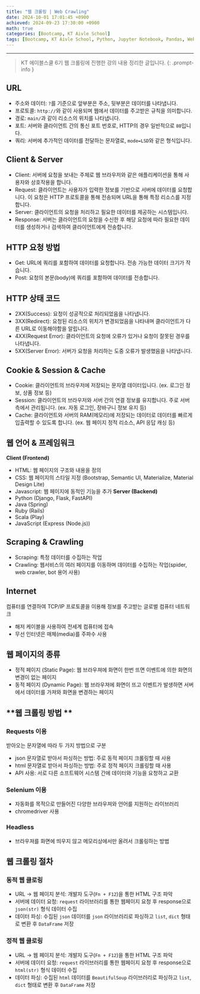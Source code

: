 ```yaml
---
title: "웹 크롤링 | Web Crawling"
date: 2024-10-01 17:01:45 +0900
achieved: 2024-09-23 17:30:00 +0900
math: true
categories: [Bootcamp, KT Aivle School]
tags: [Bootcamp, KT Aivle School, Python, Jupyter Notebook, Pandas, Web Crawling]
---
```

---------- 	
> KT 에이블스쿨 6기 웹 크롤링에 진행한 강의 내용 정리한 글입니다. 
{: .prompt-info } 

## **URL**
- 주소와 데이터: `?`를 기준으로 앞부분은 주소, 뒷부분은 데이터를 나타냅니다. 
- 프로토콜: `http://`와 같이 사용되며 웹에서 데이터를 주고받은 규칙을 의미합니다. 
- 경로: `main/`과 같이 리소스의 위치를 나타냅니다. 
- 포트: 서버와 클라이언트 간의 통신 포트 번호로, HTTP의 경우 일반적으로 `80`입니다. 
- 쿼리: 서버에 추가적인 데이터를 전달하는 문자열로, `mode=LSD`와 같은 형식입니다. 

## **Client & Server**
- Client: 서버에 요청을 보내는 주체로 웹 브라우저와 같은 애플리케이션을 통해 사용자와 상호작용을 합니다. 
- Request: 클라이언트는 사용자가 입력한 정보를 기반으로 서버에 데이터를 요청합니다. 이 요청은 HTTP 프로토콜을 통해 전송되며 URL을 통해 특정 리소스를 지정합니다. 
- Server: 클라이언트의 요청을 처리하고 필요한 데이터를 제공하는 시스템입니다. 
- Response: 서버는 클라이언트의 요청을 수신한 후 해당 요청에 따라 필요한 데이터를 생성하거나 검색하여 클라이언트에게 전송합니다. 

## **HTTP 요청 방법**
- Get: URL에 쿼리를 포함하여 데이터를 요청합니다. 전송 가능한 데이터 크기가 작습니다. 
- Post: 요청의 본문(body)에 쿼리를 포함하여 데이터를 전송합니다. 

## **HTTP 상태 코드**
- 2XX(Success): 요청이 성공적으로 처리되었음을 나타냅니다.
- 3XX(Redirect): 요청된 리소스의 위치가 변경되었음을 나타내며 클라이언트가 다른 URL로 이동해야함을 알립니다. 
- 4XX(Request Error): 클라이언트의 요청에 오류가 있거나 요청이 잘못된 경우를 나타냅니다. 
- 5XX(Server Error): 서버가 요청을 처리하는 도중 오류가 발생했음을 나타냅니다. 

## **Cookie & Session & Cache**
- Cookie: 클라이언트의 브라우저에 저장되는 문자열 데이터입니다. (ex. 로그인 정보, 상품 정보 등)
- Session: 클라이언트의 브라우저와 서버 간의 연결 정보를 유지합니다. 주로 서버 측에서 관리됩니다. (ex. 자동 로그인, 장바구니 정보 유지 등)
- Cache: 클라이언트와 서버의 RAM(메모리)에 저장되는 데이터로 데이터를 빠르게 입출력할 수 있도록 합니다. (ex. 웹 페이지 정적 리소스, API 응답 캐싱 등)

## **웹 언어 & 프레임워크**
**Client (Frontend)**
- HTML: 웹 페이지의 구조와 내용을 정의
- CSS: 웹 페이지의 스타일 지정 (Bootstrap, Semantic UI, Materialize, Material Design Lite)
- Javascript: 웹 페이지에 동적인 기능을 추가
**Server (Backend)**
- Python (Django, Flask, FastAPI)
- Java (Spring)
- Ruby (Rails)
- Scala (Play)
- JavaScript (Express (Node.js))

## **Scraping & Crawling**
- Scraping: 특정 데이터를 수집하는 작업
- Crawling: 웹서비스의 여러 페이지를 이동하며 데이터를 수집하는 작업(spider, web crawler, bot 용어 사용)

## **Internet**
컴퓨터를 연결하여 TCP/IP 프로토콜을 이용해 정보를 주고받는 글로벌 컴퓨터 네트워크
- 해저 케이블을 사용하여 전세계 컴퓨터에 접속
- 무선 인터넷은 매체(media)를 주파수 사용

## **웹 페이지의 종류**
- 정적 페이지 (Static Page): 웹 브라우져에 화면이 한번 뜨면 이벤트에 의한 화면의 변경이 없는 페이지 
- 동적 페이지 (Dynamic Page): 웹 브라우져에 화면이 뜨고 이벤트가 발생하면 서버에서 데이터를 가져와 화면을 변경하는 페이지 

## **웹 크롤링 방법 **
### **Requests 이용**
받아오는 문자열에 따라 두 가지 방법으로 구분
- json 문자열로 받아서 파싱하는 방법: 주로 동적 페이지 크롤링할 때 사용
- html 문자열로 받아서 파싱하는 방법: 주로 정적 페이지 크롤링할 때 사용
- API 사용: 서로 다른 소프트웨어 시스템 간에 데이터와 기능을 요청하고 교환

### **Selenium 이용**
- 자동화를 목적으로 만들어진 다양한 브라우져와 언어를 지원하는 라이브러리
- chromedriver 사용

### **Headless**
- 브라우져를 화면에 띄우지 않고 메모리상에서만 올려서 크롤링하는 방법

## 웹 크롤링 절차
### 동적  웹 클로링
- URL → 웹 페이지 분석: 개발자 도구(`Fn + F12`)을 통한 HTML 구조 파악 
- 서버에 데이터 요청: `request` 라이브러리를 통한 웹페이지 요청 후 response으로 `json(str)` 형식 데이터 수집 
- 데이터 파싱: 수집된 `json` 데이터를 `json` 라이브러리로 파싱하고 `list`, `dict` 형태로 변환 후 `DataFrame` 저장

### 정적  웹 클로링
- URL → 웹 페이지 분석: 개발자 도구(`Fn + F12`)을 통한 HTML 구조 파악 
- 서버에 데이터 요청: `request` 라이브러리를 통한 웹페이지 요청 후 response으로 `html(str)` 형식 데이터 수집
- 데이터 파싱: 수집된 `html` 데이터를 `BeautifulSoup` 라이브러리로 파싱하고 `list`, `dict` 형태로 변환 후 `DataFrame` 저장
